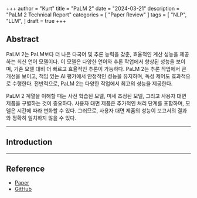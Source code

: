 +++
author = "Kurt"
title = "PaLM 2"
date = "2024-03-21"
description = "PaLM 2 Technical Report"
categories = [
    "Paper Review"
]
tags = [
    "NLP",
    "LLM",
]
draft = true
+++

## Abstract

PaLM 2는 PaLM보다 더 나은 다국어 및 추론 능력을 갖춘, 효율적인 계산 성능을 제공하는 최신 언어 모델이다. 이 모델은 다양한 언어와 추론 작업에서 향상된 성능을 보이며, 기존 모델 대비 더 빠르고 효율적인 추론이 가능하다. PaLM 2는 추론 작업에서 큰 개선을 보이고, 책임 있는 AI 평가에서 안정적인 성능을 유지하며, 독성 제어도 효과적으로 수행한다. 전반적으로, PaLM 2는 다양한 작업에서 최고의 성능을 제공한다.

PaLM 2 계열을 이해할 때는 사전 학습된 모델, 미세 조정된 모델, 그리고 사용자 대면 제품을 구별하는 것이 중요하다. 사용자 대면 제품은 추가적인 처리 단계를 포함하며, 모델은 시간에 따라 변화할 수 있다. 그러므로, 사용자 대면 제품의 성능이 보고서의 결과와 정확히 일치하지 않을 수 있다.

---

## Introduction


---

## Reference

* [Paper](https://arxiv.org/pdf/2106.09685.pdf)
* [GitHub](https://github.com/microsoft/LoRA)